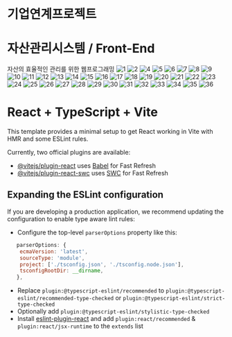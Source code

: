 # 기업연계프로젝트
# 자산관리시스템 / Front-End
자산의 효율적인 관리를 위한 웹프로그래밍
![1](https://github.com/user-attachments/assets/53763a86-3e89-4867-a9a1-5e9cc894c226)
![2](https://github.com/user-attachments/assets/7dd3bc73-0e28-4b91-b6d7-9dcf7e5d54d3)
![4](https://github.com/user-attachments/assets/ae5df6cf-e90b-4d38-92a3-bc08c49ae0f3)
![5](https://github.com/user-attachments/assets/47b00696-4a5b-411e-b83a-d910e14986b7)
![6](https://github.com/user-attachments/assets/a097eb75-ec29-4e14-873a-eb4e89e6fa57)
![7](https://github.com/user-attachments/assets/14216d45-38ae-43fa-9625-bfef92d762c3)
![8](https://github.com/user-attachments/assets/129fcae3-4c2b-47cb-8f47-e338431c4fe7)
![9](https://github.com/user-attachments/assets/3061b60b-64b1-45ed-8142-d2c04f5a82ad)
![10](https://github.com/user-attachments/assets/ec7765fb-3c86-45ad-a422-808a7251a896)
![11](https://github.com/user-attachments/assets/0e66b7a6-2166-4ecf-8cfe-bba169f460c3)
![12](https://github.com/user-attachments/assets/680ad1af-48b6-4b2b-867f-3fc5d27a0fad)
![13](https://github.com/user-attachments/assets/7e711d79-fa8e-45af-9f76-a892f76a13de)
![14](https://github.com/user-attachments/assets/563f64e3-e95f-45e6-92ac-f47ecbb8fe44)
![15](https://github.com/user-attachments/assets/85185b10-e6ab-46e8-8aef-506558e7c11f)
![16](https://github.com/user-attachments/assets/10e44ab2-84a2-4275-ace6-c8eb8b243657)
![17](https://github.com/user-attachments/assets/d939fff0-0591-4d19-a3e5-9ac00d40253d)
![18](https://github.com/user-attachments/assets/8dcd3975-3a18-4698-8cfe-591d9c9dc681)
![19](https://github.com/user-attachments/assets/4fa90908-0d4e-407e-bf47-339a0671907c)
![20](https://github.com/user-attachments/assets/b2d929cc-ef3b-4e89-9e99-d17b58557be7)
![21](https://github.com/user-attachments/assets/43445ece-05e8-496f-afed-8bfa2df7adad)
![22](https://github.com/user-attachments/assets/a6bfea5a-09c0-41be-b1c8-fbdbf8e78f45)
![23](https://github.com/user-attachments/assets/b23fa164-8ec5-4a8c-837b-1d6a6d91c8a5)
![24](https://github.com/user-attachments/assets/64f3047c-b399-4976-b2c8-5cbadfebd410)
![25](https://github.com/user-attachments/assets/bbad919e-4341-4e5e-bdae-d457f21fa2ba)
![26](https://github.com/user-attachments/assets/0e5cdb85-cb33-4a69-ad07-ca2a8c5945f2)
![27](https://github.com/user-attachments/assets/c65c2acf-560a-4366-808b-348d943d42a4)
![28](https://github.com/user-attachments/assets/a49a8a06-8bd4-4b8b-9e06-562550da2387)
![29](https://github.com/user-attachments/assets/87b13225-2c1d-45ca-9b31-7ffaf3beffad)
![30](https://github.com/user-attachments/assets/a4de9713-6624-4e2e-9bad-d7a03e47d630)
![31](https://github.com/user-attachments/assets/6b07cafa-cd34-4d25-84aa-45d167d061c4)
![32](https://github.com/user-attachments/assets/f6daad87-8299-4283-acc0-5791855c1c0c)
![33](https://github.com/user-attachments/assets/db952cf1-161b-4456-9a43-6d76e6dea492)
![34](https://github.com/user-attachments/assets/75b15cd0-7180-4dee-b055-7197514cae09)
![35](https://github.com/user-attachments/assets/8bbf69b9-7bc5-41df-9f26-563650b53e81)
![36](https://github.com/user-attachments/assets/00a87877-5a9f-4da8-b045-a984f337a7f5)

# React + TypeScript + Vite

This template provides a minimal setup to get React working in Vite with HMR and some ESLint rules.

Currently, two official plugins are available:

- [@vitejs/plugin-react](https://github.com/vitejs/vite-plugin-react/blob/main/packages/plugin-react/README.md) uses [Babel](https://babeljs.io/) for Fast Refresh
- [@vitejs/plugin-react-swc](https://github.com/vitejs/vite-plugin-react-swc) uses [SWC](https://swc.rs/) for Fast Refresh

## Expanding the ESLint configuration

If you are developing a production application, we recommend updating the configuration to enable type aware lint rules:

- Configure the top-level `parserOptions` property like this:

```js
   parserOptions: {
    ecmaVersion: 'latest',
    sourceType: 'module',
    project: ['./tsconfig.json', './tsconfig.node.json'],
    tsconfigRootDir: __dirname,
   },
```

- Replace `plugin:@typescript-eslint/recommended` to `plugin:@typescript-eslint/recommended-type-checked` or `plugin:@typescript-eslint/strict-type-checked`
- Optionally add `plugin:@typescript-eslint/stylistic-type-checked`
- Install [eslint-plugin-react](https://github.com/jsx-eslint/eslint-plugin-react) and add `plugin:react/recommended` & `plugin:react/jsx-runtime` to the `extends` list
